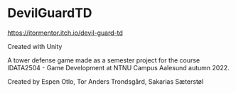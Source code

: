 # DevilGuardTD

https://itormentor.itch.io/devil-guard-td

Created with Unity


A tower defense game made as a semester project for the course IDATA2504 - Game Development at NTNU Campus Aalesund autumn 2022.

Created by Espen Otlo, Tor Anders Trondsgård, Sakarias Sæterstøl
